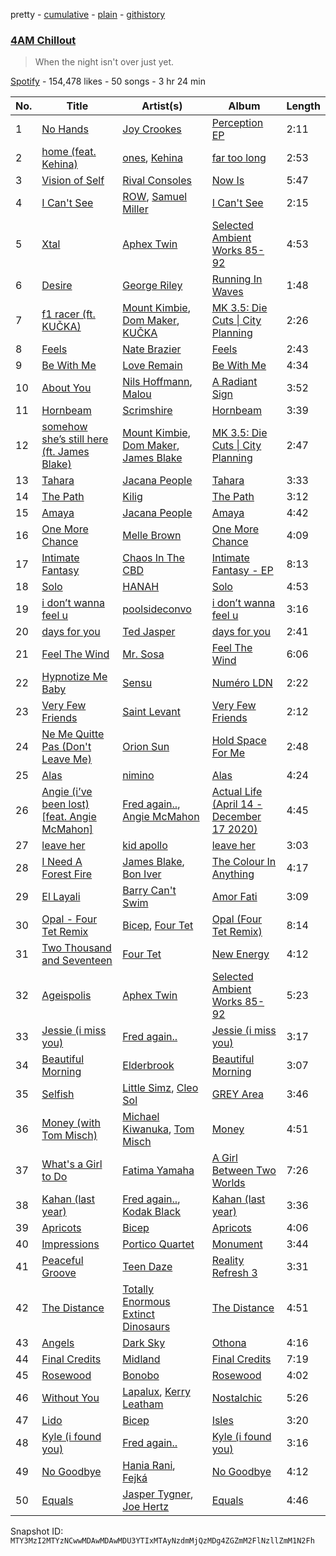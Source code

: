 pretty - [cumulative](/playlists/cumulative/37i9dQZF1DXdbizRAR17Ui.md) - [plain](/playlists/plain/37i9dQZF1DXdbizRAR17Ui) - [githistory](https://github.githistory.xyz/mackorone/spotify-playlist-archive/blob/main/playlists/plain/37i9dQZF1DXdbizRAR17Ui)

### [4AM Chillout](https://open.spotify.com/playlist/37i9dQZF1DXdbizRAR17Ui)

> When the night isn't over just yet.

[Spotify](https://open.spotify.com/user/spotify) - 154,478 likes - 50 songs - 3 hr 24 min

| No. | Title | Artist(s) | Album | Length |
|---|---|---|---|---|
| 1 | [No Hands](https://open.spotify.com/track/0gZcAOhjbDoLGzCQ0VW2J6) | [Joy Crookes](https://open.spotify.com/artist/5XMyhVhi5ZN2pi0Qwi1zXS) | [Perception EP](https://open.spotify.com/album/5UoWl95U6YTsS1N6JyQ7j4) | 2:11 |
| 2 | [home \(feat\. Kehina\)](https://open.spotify.com/track/6zNlb6YYsRHjIHBTNzoQ4X) | [ones](https://open.spotify.com/artist/2eKt2klgJbaK8qAqvkAte6), [Kehina](https://open.spotify.com/artist/3vdW9X7Us4XMYguRhcoiIx) | [far too long](https://open.spotify.com/album/1fB7b72MXdkf1mT0ZZKCvd) | 2:53 |
| 3 | [Vision of Self](https://open.spotify.com/track/1pbxHoGLKHD7jx4vMw5H2n) | [Rival Consoles](https://open.spotify.com/artist/05lIUgmmsmTX2N9dCKc8rC) | [Now Is](https://open.spotify.com/album/5volqabPjMCyMnT1GZKYgz) | 5:47 |
| 4 | [I Can't See](https://open.spotify.com/track/59kl6e4q6sCJlxCgLZdJGo) | [ROW](https://open.spotify.com/artist/6t6YsIZkxd0VC7mXKD9Ziw), [Samuel Miller](https://open.spotify.com/artist/4S1EXenN3a8icOr9keFIG8) | [I Can't See](https://open.spotify.com/album/53yZEK6S3jkxLmOkhkFAeA) | 2:15 |
| 5 | [Xtal](https://open.spotify.com/track/7o2AeQZzfCERsRmOM86EcB) | [Aphex Twin](https://open.spotify.com/artist/6kBDZFXuLrZgHnvmPu9NsG) | [Selected Ambient Works 85\-92](https://open.spotify.com/album/7aNclGRxTysfh6z0d8671k) | 4:53 |
| 6 | [Desire](https://open.spotify.com/track/7k765bfiLdo2d3NIUxu4KQ) | [George Riley](https://open.spotify.com/artist/76rh78p0cww0l4OqgKabLQ) | [Running In Waves](https://open.spotify.com/album/0z6Jnk6r2knEl2wvRjOZsN) | 1:48 |
| 7 | [f1 racer \(ft\. KUČKA\)](https://open.spotify.com/track/52Pyhmuoxg9LmxO6L4qnsA) | [Mount Kimbie](https://open.spotify.com/artist/3NUtpWpGDoffm3RCGhSHtl), [Dom Maker](https://open.spotify.com/artist/0mOUTmvCZnw2EWdQqY3RGc), [KUČKA](https://open.spotify.com/artist/6JcD2YKEhgimweLpUI0NEw) | [MK 3.5: Die Cuts \| City Planning](https://open.spotify.com/album/5s6aGKI2wpPxegrhLXmGIG) | 2:26 |
| 8 | [Feels](https://open.spotify.com/track/1u9aqACXHthMkgw9atSiLR) | [Nate Brazier](https://open.spotify.com/artist/4cavlP5GhgtNXiWSS3wIO7) | [Feels](https://open.spotify.com/album/1A4mtUT5oyEEUFYR7RPb0y) | 2:43 |
| 9 | [Be With Me](https://open.spotify.com/track/1sBLUfsMLocIH1vc1uGYLD) | [Love Remain](https://open.spotify.com/artist/5ELuqqizVx5FdajBcrBckx) | [Be With Me](https://open.spotify.com/album/5fyOAPwp4N5TJUjuiGBPcv) | 4:34 |
| 10 | [About You](https://open.spotify.com/track/6ExxJ9telaOPy8U2onom9F) | [Nils Hoffmann](https://open.spotify.com/artist/6sOEMfvCfHQ9dhSWyamXVb), [Malou](https://open.spotify.com/artist/5mU7ohKXRejACFS8eZIixp) | [A Radiant Sign](https://open.spotify.com/album/5QpbkUhMenmgathlclAcBl) | 3:52 |
| 11 | [Hornbeam](https://open.spotify.com/track/1U8C94ZJu6ZSBeTYMlWQ5i) | [Scrimshire](https://open.spotify.com/artist/5iVIpHSJD1uKtL3impLoKL) | [Hornbeam](https://open.spotify.com/album/2AaQ85rTLJXZjaXpEipcH9) | 3:39 |
| 12 | [somehow she’s still here \(ft\. James Blake\)](https://open.spotify.com/track/68OA7PprSbs0wI3IneHPWL) | [Mount Kimbie](https://open.spotify.com/artist/3NUtpWpGDoffm3RCGhSHtl), [Dom Maker](https://open.spotify.com/artist/0mOUTmvCZnw2EWdQqY3RGc), [James Blake](https://open.spotify.com/artist/53KwLdlmrlCelAZMaLVZqU) | [MK 3.5: Die Cuts \| City Planning](https://open.spotify.com/album/5s6aGKI2wpPxegrhLXmGIG) | 2:47 |
| 13 | [Tahara](https://open.spotify.com/track/4HDyneNRqT6teWLfG5CQ1x) | [Jacana People](https://open.spotify.com/artist/2f0w048dh1LH5QPDvwKECY) | [Tahara](https://open.spotify.com/album/7evkhN1L2LeQjCm1IaCNzS) | 3:33 |
| 14 | [The Path](https://open.spotify.com/track/0a6Gsxg9F2y28YaXb4mPY4) | [Kilig](https://open.spotify.com/artist/6bV9MqjsNFkMwryuBkWvXX) | [The Path](https://open.spotify.com/album/0ElCHdddUAPJfRmNe7eWyo) | 3:12 |
| 15 | [Amaya](https://open.spotify.com/track/4XFldIf0Sg9WyvOZ31eZ9U) | [Jacana People](https://open.spotify.com/artist/2f0w048dh1LH5QPDvwKECY) | [Amaya](https://open.spotify.com/album/17NJYAOC4wZDOsujLpoHcb) | 4:42 |
| 16 | [One More Chance](https://open.spotify.com/track/2fs9HGUstxf0r1nbUsX9pr) | [Melle Brown](https://open.spotify.com/artist/0sD8M4PoVLNDJ82fi6oG5e) | [One More Chance](https://open.spotify.com/album/0Br04dEwKsxbvjQnBKqKC5) | 4:09 |
| 17 | [Intimate Fantasy](https://open.spotify.com/track/6plKjqeFQ30GbfAbvS3srq) | [Chaos In The CBD](https://open.spotify.com/artist/0QOQc6jEsPX5Y45TV0hXQy) | [Intimate Fantasy \- EP](https://open.spotify.com/album/5gkN7t6aczEdOCwKxGeYkW) | 8:13 |
| 18 | [Solo](https://open.spotify.com/track/0wWAvABUlvDPqrCaeMCR1f) | [HANAH](https://open.spotify.com/artist/3xRyvI4HAg7OilXnkiDnQe) | [Solo](https://open.spotify.com/album/6AmMv1reKGcysv2xz44HM5) | 4:53 |
| 19 | [i don’t wanna feel u](https://open.spotify.com/track/6PclzQ8aZCxs2CDyFHvo0D) | [poolsideconvo](https://open.spotify.com/artist/2LSEjxlLwKF2YelaT0kiQJ) | [i don’t wanna feel u](https://open.spotify.com/album/4v2AslnCXsGypDG3ikDKiK) | 3:16 |
| 20 | [days for you](https://open.spotify.com/track/6tnYfLS9mlurTFQQTzoXY6) | [Ted Jasper](https://open.spotify.com/artist/4PfXiTCDXTYEobjXjcRFNW) | [days for you](https://open.spotify.com/album/2wL0Pdb2KzDIswT1I8ITGq) | 2:41 |
| 21 | [Feel The Wind](https://open.spotify.com/track/13Wy8lvE20hJpLGmAOAj0B) | [Mr\. Sosa](https://open.spotify.com/artist/7cJsi55v9rMFw0HSOinyGP) | [Feel The Wind](https://open.spotify.com/album/3kM3SJmGQrckDWpyvmmd3P) | 6:06 |
| 22 | [Hypnotize Me Baby](https://open.spotify.com/track/2Hl0upSnUWcTVak4PVxlX3) | [Sensu](https://open.spotify.com/artist/4KkoOAycKxCd85wUPaImhw) | [Numéro LDN](https://open.spotify.com/album/4qqRj5g7b3kMCZXF4pY98f) | 2:22 |
| 23 | [Very Few Friends](https://open.spotify.com/track/4rjcVZDZ74xqv49D8kFh5l) | [Saint Levant](https://open.spotify.com/artist/5ZZsFnpO7frU8h5xH1wtjT) | [Very Few Friends](https://open.spotify.com/album/7EOZH0eKMdOdohywyWeo21) | 2:12 |
| 24 | [Ne Me Quitte Pas \(Don't Leave Me\)](https://open.spotify.com/track/7DYkWTA0ckaqm2MFfAIlQr) | [Orion Sun](https://open.spotify.com/artist/2efrqekWSHlvhATD50AG3m) | [Hold Space For Me](https://open.spotify.com/album/4Y9r8QQYroasHOYHUwCeSB) | 2:48 |
| 25 | [Alas](https://open.spotify.com/track/5CNvkZHDeclbdJfh3o7KHN) | [nimino](https://open.spotify.com/artist/5x0R3zoC09GMiRJomoexLV) | [Alas](https://open.spotify.com/album/6Ui90ahhdeuHF0w54Stqbn) | 4:24 |
| 26 | [Angie \(i’ve been lost\) \[feat\. Angie McMahon\]](https://open.spotify.com/track/24CoUR3GwPXeWJzGizLzhR) | [Fred again..](https://open.spotify.com/artist/4oLeXFyACqeem2VImYeBFe), [Angie McMahon](https://open.spotify.com/artist/574ERIqzZ5yZU9JhIf3Ysf) | [Actual Life \(April 14 \- December 17 2020\)](https://open.spotify.com/album/6o86bV7TAt5x4exc2qLDqC) | 4:45 |
| 27 | [leave her](https://open.spotify.com/track/1jRTd3222ruwh0czzrjZKo) | [kid apollo](https://open.spotify.com/artist/13aNIXsYtPJ8kUmv9VgU7u) | [leave her](https://open.spotify.com/album/4u7DeTIrAdV5lvatL0iWlO) | 3:03 |
| 28 | [I Need A Forest Fire](https://open.spotify.com/track/0TLAptKgYxe7F0KewWH6X6) | [James Blake](https://open.spotify.com/artist/53KwLdlmrlCelAZMaLVZqU), [Bon Iver](https://open.spotify.com/artist/4LEiUm1SRbFMgfqnQTwUbQ) | [The Colour In Anything](https://open.spotify.com/album/1WyrGCkFDlH1xPadZ5qTkL) | 4:17 |
| 29 | [El Layali](https://open.spotify.com/track/51qw9DAEYn0RS23LtwZU84) | [Barry Can't Swim](https://open.spotify.com/artist/0vTVU0KH0CVzijsoKGsTPl) | [Amor Fati](https://open.spotify.com/album/67gwUv9SBJYgjhTnysFPU6) | 3:09 |
| 30 | [Opal \- Four Tet Remix](https://open.spotify.com/track/3VtTuQ6lypMoOBcm6VMzdh) | [Bicep](https://open.spotify.com/artist/73A3bLnfnz5BoQjb4gNCga), [Four Tet](https://open.spotify.com/artist/7Eu1txygG6nJttLHbZdQOh) | [Opal \(Four Tet Remix\)](https://open.spotify.com/album/2cPmeKiyUBdYDyFG3nbPpN) | 8:14 |
| 31 | [Two Thousand and Seventeen](https://open.spotify.com/track/2ZIaH69kaz55RM4Pjx6KXl) | [Four Tet](https://open.spotify.com/artist/7Eu1txygG6nJttLHbZdQOh) | [New Energy](https://open.spotify.com/album/74r6JJ97ipO0CREXP9PMqZ) | 4:12 |
| 32 | [Ageispolis](https://open.spotify.com/track/7KRQoq9GeWeCm0ZAXg5XMb) | [Aphex Twin](https://open.spotify.com/artist/6kBDZFXuLrZgHnvmPu9NsG) | [Selected Ambient Works 85\-92](https://open.spotify.com/album/7aNclGRxTysfh6z0d8671k) | 5:23 |
| 33 | [Jessie \(i miss you\)](https://open.spotify.com/track/2BMtVVQPrhMR3bIoiFhwpQ) | [Fred again..](https://open.spotify.com/artist/4oLeXFyACqeem2VImYeBFe) | [Jessie \(i miss you\)](https://open.spotify.com/album/3EKtYw5CKxZD4B0lXizamQ) | 3:17 |
| 34 | [Beautiful Morning](https://open.spotify.com/track/4To41a04u7ZaZ6bw8hIeX3) | [Elderbrook](https://open.spotify.com/artist/2vf4pRsEY6LpL5tKmqWb64) | [Beautiful Morning](https://open.spotify.com/album/3WG5F3XvjH8NQPnux7GdQL) | 3:07 |
| 35 | [Selfish](https://open.spotify.com/track/1b6fmULpHj08RMmHfARJ4e) | [Little Simz](https://open.spotify.com/artist/6eXZu6O7nAUA5z6vLV8NKI), [Cleo Sol](https://open.spotify.com/artist/3ETLPQkcEd7z4k3IbZmXMq) | [GREY Area](https://open.spotify.com/album/3Z8Df4ghTJ7afEWkurB2I1) | 3:46 |
| 36 | [Money \(with Tom Misch\)](https://open.spotify.com/track/2LUTN2pDXUplYlc7WjE1Mm) | [Michael Kiwanuka](https://open.spotify.com/artist/0bzfPKdbXL5ezYW2z3UGQj), [Tom Misch](https://open.spotify.com/artist/1uiEZYehlNivdK3iQyAbye) | [Money](https://open.spotify.com/album/5qmEF78Uq9CjwIgvKQe7WG) | 4:51 |
| 37 | [What's a Girl to Do](https://open.spotify.com/track/5N720bYInxSsiUDvBOLM3C) | [Fatima Yamaha](https://open.spotify.com/artist/7eZRt08LoDy0nfIS6OwyMP) | [A Girl Between Two Worlds](https://open.spotify.com/album/4MGNcuX4Vvhv2hhn1FwtDW) | 7:26 |
| 38 | [Kahan \(last year\)](https://open.spotify.com/track/0fGsBRR1Am2H5nIQx9nFCT) | [Fred again..](https://open.spotify.com/artist/4oLeXFyACqeem2VImYeBFe), [Kodak Black](https://open.spotify.com/artist/46SHBwWsqBkxI7EeeBEQG7) | [Kahan \(last year\)](https://open.spotify.com/album/215RCt9IFitsQ2fuDrnysX) | 3:36 |
| 39 | [Apricots](https://open.spotify.com/track/73X9X7kDgsm4YeHpc8prf6) | [Bicep](https://open.spotify.com/artist/73A3bLnfnz5BoQjb4gNCga) | [Apricots](https://open.spotify.com/album/6ZgM0jM6nRUlK6wRXEONVc) | 4:06 |
| 40 | [Impressions](https://open.spotify.com/track/4l6gl1xs2TQx5SwBNdWEsv) | [Portico Quartet](https://open.spotify.com/artist/7sYipTRgDXS2JVOPEhRutx) | [Monument](https://open.spotify.com/album/5Q45lNUhaH40wPqhUgjJNC) | 3:44 |
| 41 | [Peaceful Groove](https://open.spotify.com/track/6wSH047nyWHvlasvivVeMK) | [Teen Daze](https://open.spotify.com/artist/2GE6MAdyGzeXpY9TwIYd3l) | [Reality Refresh 3](https://open.spotify.com/album/5veblHHhKvDHweWmbaBNEn) | 3:31 |
| 42 | [The Distance](https://open.spotify.com/track/3MOUt4k7KUP8qVheHT8RG0) | [Totally Enormous Extinct Dinosaurs](https://open.spotify.com/artist/0g3NiCRhEv7M4SEDMrpItN) | [The Distance](https://open.spotify.com/album/2ePg95gGoOPRmUQYFLq0wy) | 4:51 |
| 43 | [Angels](https://open.spotify.com/track/0ZrpYZAJWku0zk4i0WVXUT) | [Dark Sky](https://open.spotify.com/artist/1qo9Fb4nYgez0Hpfi2RuiV) | [Othona](https://open.spotify.com/album/4WW91JTZprRyFHT7A8ZGS5) | 4:16 |
| 44 | [Final Credits](https://open.spotify.com/track/5gC2aJwuSzGe3IJVlk9r2O) | [Midland](https://open.spotify.com/artist/1YFLNH4rO40x9i16RpLwdY) | [Final Credits](https://open.spotify.com/album/4DR47uL0VrENkV4fuTMdOE) | 7:19 |
| 45 | [Rosewood](https://open.spotify.com/track/3MOhipHFUkGpS0rV7cKrJO) | [Bonobo](https://open.spotify.com/artist/0cmWgDlu9CwTgxPhf403hb) | [Rosewood](https://open.spotify.com/album/0jjMHsOQJzzRi3JpxiS5xj) | 4:02 |
| 46 | [Without You](https://open.spotify.com/track/32CFVYfYT4wE1MTNWj66Rt) | [Lapalux](https://open.spotify.com/artist/46Ce0QmI1mE2bl5VQ4P9N8), [Kerry Leatham](https://open.spotify.com/artist/43xkjQKO2s2G5uXoxW1kHc) | [Nostalchic](https://open.spotify.com/album/7ulpsKEswNymVbOvsyK0yV) | 5:26 |
| 47 | [Lido](https://open.spotify.com/track/0HZtVLVL6oLU9WobKQxqGu) | [Bicep](https://open.spotify.com/artist/73A3bLnfnz5BoQjb4gNCga) | [Isles](https://open.spotify.com/album/0EdtTRCl3J22AnWrNpH1w9) | 3:20 |
| 48 | [Kyle \(i found you\)](https://open.spotify.com/track/0v1g5U1OAb0XBjKyA8R36i) | [Fred again..](https://open.spotify.com/artist/4oLeXFyACqeem2VImYeBFe) | [Kyle \(i found you\)](https://open.spotify.com/album/2myK0q2FH45JQRUxepp4en) | 3:16 |
| 49 | [No Goodbye](https://open.spotify.com/track/3hSWPdtI58IANIOhulRR7v) | [Hania Rani](https://open.spotify.com/artist/14YzutUdMwS9yTnI0IFBaD), [Fejká](https://open.spotify.com/artist/0VWvUvjaHaW1OeXtcVISu9) | [No Goodbye](https://open.spotify.com/album/1w0QlUchdZEiY6NYIrmJf2) | 4:12 |
| 50 | [Equals](https://open.spotify.com/track/5dHMA3NFsOyFKGJ7ML8hO1) | [Jasper Tygner](https://open.spotify.com/artist/2D7akgJBXcsp8Y2FKdPJCh), [Joe Hertz](https://open.spotify.com/artist/76QHVIjgqlkWB9LNGliman) | [Equals](https://open.spotify.com/album/3sfCMYCdFjoVMS4ocAyVIB) | 4:46 |

Snapshot ID: `MTY3MzI2MTYzNCwwMDAwMDAwMDU3YTIxMTAyNzdmMjQzMDg4ZGZmM2FlNzllZmM1N2Fh`
